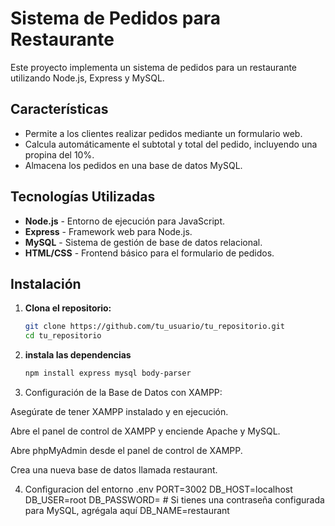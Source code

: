 # Sistema de Pedidos para Restaurante

Este proyecto implementa un sistema de pedidos para un restaurante utilizando Node.js, Express y MySQL.

## Características

- Permite a los clientes realizar pedidos mediante un formulario web.
- Calcula automáticamente el subtotal y total del pedido, incluyendo una propina del 10%.
- Almacena los pedidos en una base de datos MySQL.

## Tecnologías Utilizadas

- **Node.js** - Entorno de ejecución para JavaScript.
- **Express** - Framework web para Node.js.
- **MySQL** - Sistema de gestión de base de datos relacional.
- **HTML/CSS** - Frontend básico para el formulario de pedidos.

## Instalación

1. **Clona el repositorio:**

   ```bash
   git clone https://github.com/tu_usuario/tu_repositorio.git
   cd tu_repositorio

2. **instala las dependencias**
   ```bash
   npm install express mysql body-parser

3. Configuración de la Base de Datos con XAMPP:

Asegúrate de tener XAMPP instalado y en ejecución.

Abre el panel de control de XAMPP y enciende Apache y MySQL.

Abre phpMyAdmin desde el panel de control de XAMPP.

Crea una nueva base de datos llamada restaurant.

4. Configuracion del entorno 
   .env
   PORT=3002
DB_HOST=localhost
DB_USER=root
DB_PASSWORD= # Si tienes una contraseña configurada para MySQL, agrégala aquí
DB_NAME=restaurant


